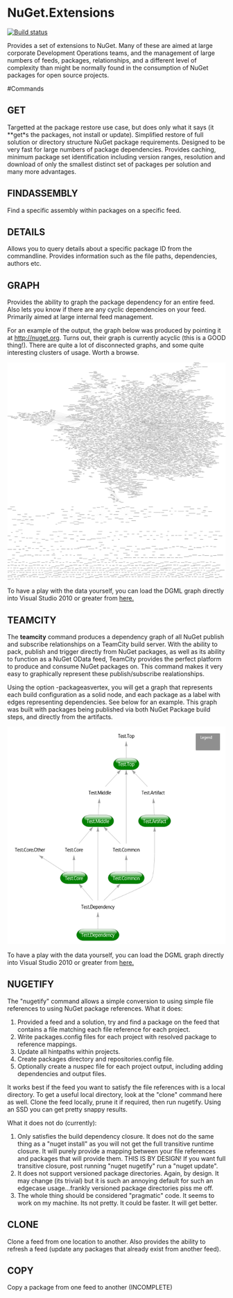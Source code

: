 # NuGet.Extensions
[![Build status](https://ci.appveyor.com/api/projects/status/cd6eu7k8l30sk4kp)](https://ci.appveyor.com/project/BenPhegan/nuget-extensions)

Provides a set of extensions to NuGet.  Many of these are aimed at large corporate Development Operations teams, and the management of large numbers of feeds, packages, relationships, and a different level of complexity than might be normally found in the consumption of NuGet packages for open source projects.

#Commands

## GET
Targetted at the package restore use case, but does only what it says (it **get*s the packages, not install or update).  Simplified restore of full solution or directory structure NuGet package requirements.  Designed to be very fast for large numbers of package dependencies.  Provides caching, minimum package set identification including version ranges, resolution and download of only the smallest distinct set of packages per solution and many more advantages.  

## FINDASSEMBLY
Find a specific assembly within packages on a specific feed.

## DETAILS
Allows you to query details about a specific package ID from the commandline.  Provides information such as the file paths, dependencies, authors etc.

## GRAPH
Provides the ability to graph the package dependency for an entire feed.  Also lets you know if there are any cyclic dependencies on your feed.  Primarily aimed at large internal feed management.

For an example of the output, the graph below was produced by pointing it at http://nuget.org.  Turns out, their graph is currently acyclic (this is a GOOD thing!).  There are quite a lot of disconnected graphs, and some quite interesting clusters of usage.  Worth a browse.

<img src="http://github.com/BenPhegan/NuGet.Extensions/raw/master/images/NuGetOrgDependencyGraph.png" alt="NuGet TeamCity Package Dependency Graph" height="500" width="700" />

To have a play with the data yourself, you can load the DGML graph directly into Visual Studio 2010 or greater from [here.](https://raw.github.com/BenPhegan/NuGet.Extensions/master/images/NuGetOrgDependencyGraph.dgml)

## TEAMCITY
The **teamcity** command produces a dependency graph of all NuGet publish and subscribe relationships on a TeamCity build server.  With the ability to pack, publish and trigger directly from NuGet packages, as well as its ability to function as a NuGet OData feed, TeamCity provides the perfect platform to produce and consume NuGet packages on.  This command makes it very easy to graphically represent these publish/subscribe realationships.

Using the option -packageasvertex, you will get a graph that represents each build configuration as a solid node, and each package as a label with edges representing dependencies.  See below for an example.  This graph was built with packages being published via both NuGet Package build steps, and directly from the artifacts.

<img src="http://github.com/BenPhegan/NuGet.Extensions/raw/master/images/TeamCityPackageTriggers.png" alt="NuGet TeamCity Package Dependency Graph" height="500" width="700" />

To have a play with the data yourself, you can load the DGML graph directly into Visual Studio 2010 or greater from [here.](https://raw.github.com/BenPhegan/NuGet.Extensions/master/images/TeamCityPackageTriggers.dgml)

## NUGETIFY
The "nugetify" command allows a simple conversion to using simple file references to using NuGet package references.  What it does:

1. Provided a feed and a solution, try and find a package on the feed that contains a file matching each file reference for each project.
1. Write packages.config files for each project with resolved package to reference mappings.
1. Update all hintpaths within projects.
1. Create packages directory and repositories.config file.
1. Optionally create a nuspec file for each project output, including adding dependencies and output files.

It works best if the feed you want to satisfy the file references with is a local directory.  To get a useful local directory, look at the "clone" command here as well.  Clone the feed locally, prune it if required, then run nugetify.  Using an SSD you can get pretty snappy results.

What it does not do (currently):

1. Only satisfies the build dependency closure.  It does not do the same thing as a "nuget install" as you will not get the full transitive runtime closure.  It will purely provide a mapping between your file references and packages that will provide them.  THIS IS BY DESIGN!  If you want full transitive closure, post running "nuget nugetify" run a "nuget update".
1. It does not support versioned package directories.  Again, by design.  It may change (its trivial) but it is such an annoying default for such an edgecase usage...frankly versioned package directories piss me off.
1. The whole thing should be considered "pragmatic" code.  It seems to work on my machine.  Its not pretty.  It could be faster.  It will get better.

## CLONE
Clone a feed from one location to another.  Also provides the ability to refresh a feed (update any packages that already exist from another feed).

## COPY
Copy a package from one feed to another (INCOMPLETE)


[1]: http://github.com/BenPhegan/NuGet.Extensions/raw/master/images/NuGetOrgDependencyGraph.png  "Optional title attribute"
